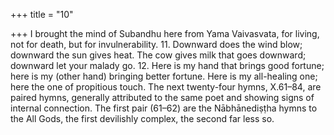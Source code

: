 +++
title = "10"

+++
I brought the mind of Subandhu here from Yama Vaivasvata,
for living, not for death, but for invulnerability. 11. Downward does the wind blow; downward the sun gives heat.
The cow gives milk that goes downward; downward let your malady go. 12. Here is my hand that brings good fortune; here is my (other hand)  bringing better fortune.
Here is my all-healing one; here the one of propitious touch.
The next twenty-four hymns, X.61–84, are paired hymns, generally attributed to the  same poet and showing signs of internal connection.
The first pair (61–62) are the Nābhānediṣṭha hymns to the All Gods, the first  devilishly complex, the second far less so.